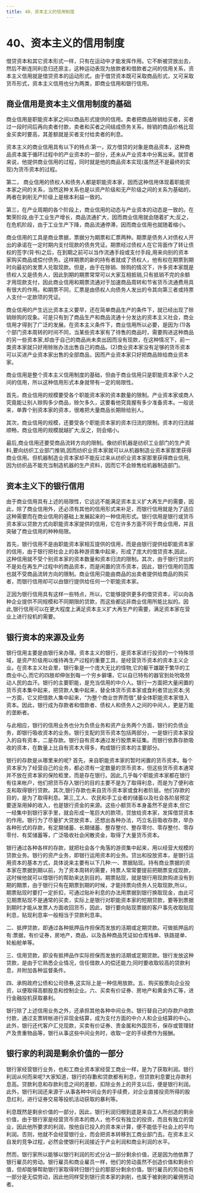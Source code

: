 ```yaml
---
title: 40、资本主义的信用制度
---
```

# 40、资本主义的信用制度

借贷资本和其它资本形式一样，只有在运动中才能发挥作用。它不断被贷放出去，然后不断连同利息归还原主，这种运动表现为放款者和借款者之间的信用关系，资本主义信用就是借贷资本的运动形式。由于借贷资本既可采取商品形式，又可采取货币形式，资本主义信用也分为两类，即商业信用和银行信用。

## 商业信用是资本主义信用制度的基础

商业信用是职能资本家之间以商品形式提供的信用。卖者把商品赊销给买者，买者过一段时间后再向卖者付款，卖者和买者之间结成债务关系，赊销的商品价格比现金买卖时要高，其差额就是买者支付给卖者的利息。

资本主义的商业信用具有以下的特点:第一，双方借贷的对象是商品资本，这种商品资本属于循环过程中的产业资本的一部分，还未从产业资本中分离出来。就贷者来说，他提供商业信用的过程，同时就是他的商品资本实现(虽然还不是最终的实现)为货币资本的过程。

第二， 商业信用的债权人和债务人都是职能资本家，因而这种信用体现着职能资本家之间的关系，当然这种关系也是以资产阶级和无产阶级之间的关系为基础的，两者在剥削无产阶级上是根本利益一致的。

第三，在产业周期的各个阶段上，商业信用的动态与产业资本的动态是一致的。在繁荣阶段,由于工业生产增长，商品流通扩大，因而商业信用就会随着扩大;反之，在危机阶段，由于工业生产下降，商品流通停滞，因而商业信用也就随着缩小。

商业信用的工具是商业票据，票据分为期票和汇票两种。期票是债务人对债权人开出的承诺在一定时期内支付现款的债务凭证。期票经过债权人在它背面作了转让债权的签字(背书)之后，在到期之前可以当作流通手段或支付手段,用来向别的资本家购买商品或偿付债务。这样期票的新的持有者就成了债权人，他有权在期票到期时向最初的发票人兑取现款。但是，由于在赊销、赊购的情况下，许多资本家既是债权人又是债务人，因此到期的期票常常可以大家互相抵销,只有抵销不完的余额才用现款支付，因此商业信用和期票流通对于加速商品周转和节省货币流通费用具有很大的作用。和期票不同，汇票是由债权人向债务人发出的令其向第三者或持票人支付一定款项的凭证。

商业信用的产生远比资本主义要早，还在简单商品生产的条件下，就已经出现了赊销赊购的现象。可是只有到了商品生产和商品流通十分发达的资本主义社会，商业信用才得到了广泛的发展。在资本主义条件下，商业信用所以必要，是因为:(1)各个部门资本周转的时间不同，当某些资本家有了待售的商品时，需要购进这种商品的另一些资本家,却由于自己的商品尚未卖出因而没有现款，在这种情况下，前一类资本家就只好用赊账办法出售自己的商品。(2)商业资本家没有足够的货币资本可以买进产业资本家出售的全部商品，因而产业资本家只好把商品赊给商业资本家。

商业信用是整个资本主义信用制度的基础，但由于商业信用只是职能资本家个人之间的信用，所以这种信用形式本身就带有一定的局限性。

首先，商业信用的规模要受各个职能资本家的资本数量的限制。产业资本家或商人究竟能让别人赊购多少商品，赊欠多久，这要看他究竟握有多少准备资本。一般说来，单靠个别资本家的资本，很难把大量商品长期赊给别人。

其次，商业信用的规模，还要受各个职能资本家的资本归流的限制。资本的归流越顺畅，商业信用的规模就越扩大;反之，则会缩小。

最后,商业信用还要受商品流转方向的限制。像纺织机器是纺织工业部门的生产资料,要向纺织工业部门推销,因而纺织业资本家就可以从机器制造业资本家那里获得商业信用。但机器制造业资本家却不能反过来从纺织业资本家那里获得商业信用,因为纺织品不能充当制造机器的生产资料，因而它不会赊售给机器制造部门。

## 资本主义下的银行信用

由于商业信用具有上述的局限性，它远远不能满足资本主义扩大再生产的需要，因此，除了商业信用外，还必须有其他的信用形式来补足，而银行信用就是为了适应这种需要而在商业信用的基础上发展起来的一种信用形式。银行信用是银行或货币资本家以贷款方式向职能资本家提供的信用，它在许多方面不同于商业信用，并且突破了商业信用的种种局限。

首先，银行信用不是由职能资本家相互提供的信用，而是由银行提供给职能资本家的信用，由于银行把社会上的各种游资集中起来，形成了庞大的借贷资本,因此，这种信用就不受个别资本家的资本数量和资本归流的限制。其次，由于银行贷出的不是处在再生产过程中的商品资本，而是闲置的货币资本，因此，银行信用的范围也就不受商品流转方向的限制。商业信用只能由商品的出卖者提供给商品的购买者，而银行信用却可以由银行提供给任何一个职能资本家。

正因为银行信用具有这样一些特点，所以，它能够提供更多的借贷资本，可以向各种企业提供不同规模和不同期限的贷款，而这些都远非商业信用所能比拟的。因此,银行信用可以在更大程度上满足资本主义扩大再生产的需要，满足资本家在营业上进行投机的需要。

## 银行资本的来源及业务

银行信用主要是由银行来办理。资本主义的银行，是资本家进行投资的一个特殊领域，是资产阶级用以维持再生产过程的重要工具，是经营货币资本的资本主义企业。在资本主义社会里，银行象是一个庞大无比的怪物,它的躯干雄踞于繁华的工商业中心,而它的四肢却伸张到每一个穷乡僻壤，它以自已特有的器官到处吮吸劳动人民的血汗。银行的主要职能，是充当信用的中介人。银行一方面把大量闲置的货币资本集中起来，把贷款人集中起来，替全体货币资本家或食利者贷出资本;另一方面，它又把借款人集中起来，“为整个商业世界而借”,替全体职能资本家借入资本。因此，银行成为存款者和借款者、债权人和债务人之间的中间人，更是万能的垄断者。

与此相应，银行的信用业务也分为负债业务和资产业务两个方面，银行的负债业务，即银行吸收资本的业务。银行支配的货币资本包括两部分，一是银行资本家投入的自有资本，二是存款。银行自有资本通过发行股票来征集。而银行依靠存款吸收的资本，在数量上比自有资本大得多，构成银行资本的主要部分。

银行的存款是从哪里来的呢?
首先，来自职能资本家的暂时闲置的货币资本。每个资本家为了经营自己的业务，都必须有一定数量的货币资本，但这些货币资本通常并不放在资本家的保险柜里，而是存在银行。因此,几乎每个职能资本家都在银行有往来帐户，他们把货币存入银行的目的主要不是为了取得利息，而是为了便利收支和取得银行贷款。其次,银行存款也来自货币资本家或食利者阶层。他们存款的目的，是为了取得利息。第三,工人、农民和手工业者的储蓄以及社会各阶层预定要逐渐用掉的收入，也是银行资金的来源。这些小额货币本身虽然不是资本,但它一经集中到银行家手里，就会形成一笔巨大的款项，贷放给资本家，发挥借贷资本的作用。银行为了尽量扩大贷放资本，还想出各种办法，巧立名目吸收存款，举办各种形式的存款，有定期储蓄、长期储蓄、整存整付、整存零付、零存整付、零存零付、有奖储蓄等，广泛吸收社会闲散资金，取得了大量货币资本。

银行通过各种各样的存款，就把社会各个角落的游资集中起来，用以经营大规模的贷款业务。银行的资产业务，即银行运用资本的业务。贷出和投放资本，是银行运用资本的基本方式，具体说来主要有以下几种:一、票据贴现。持有商业票据的资本家在票据到期以前，为了资本周转的需要，持票人常常要提前把期票变成现款，这时候他就可以借银行的帮助来达到目的。期票贴现，就是银行用现款购进没有到期的期票，由于银行只有在期票到期的时候，才能持票向债务人兑取现款,所以，期票贴现时要打一定折扣，可通过贴补利息的办法用票据到银行换取现金，由此可见期票贴现不是通常的买卖，实际上是银行对职能资本家的短期贷款，要等到票据到期时才能从发票人方面收回货币，因此，银行要向贴现票据的客户事先收取贴现利息，贴现利息率一般相当于贷款利息率。

二、抵押贷款，即通过各种抵押品作担保而发放的活期或定期贷款。可做抵押品的有:票据，有价证券，房地产，商品，以及各种商品凭证如仓库栈单、铁路提单、轮船舱单等。

三、信用贷款，即没有抵押品作实际担保而发放的活期或定期贷款。银行发放这种贷款，是由于它熟悉企业情况，信任借款人的偿还能力;同时要收取较高的贷款利息，并附加各种监督条件。

四、承购政府公债和公司债券,这实际上是一种信用放款。五、购买股票向企业投资，以便取得高额股息和控制企业。六、买卖有价证券、房地产和黄金外汇等，进行金融投机获取暴利。

银行除了上述信用业务之外，还承担其他各种中间业务。银行替自己的存款户收款付款，通过支票转帐进行非现金结算，成为支付方面的中介人和企业结算的中心。此外，银行还代客户汇兑现款，买卖有价证券、贵金属和外国货币，保存或管理财产及贵重物品等，银行从事这些中间业务时，收取一定的手续费作为报酬。

## 银行家的利润是剩余价值的一部分

银行家经营银行业务，也和工商业资本家经营工商业一样，是为了获取利润。银行利润从何而来呢?大家知道，银行的存歉和贷款都有利息，但贷款利息要比存款利息高。贷款利息和存款利息之间的差额，扣除业务上的开支以后，便是银行利润。此外，银行利润还来源于:从事各种中间业务的手续费，对企业直接投资所得的股息红利，进行证券交易等投机活动获取的暴利等。

利息既然是剩余价值的一部分，因此，银行利润归根到底是来自工人所创造的剩余价值，由于银行家是经营货币资本的商人，他不仅有独立的投资，而且有独立的营业，因此他所要求的利润，按他自已投入的资本来计算，便不能低于社会上的平均利润。否则，他就不会经营银行业，而会把资本转移到工商业部门去。在资本主义自发的竞争过程，必然会使银行利润接近于产业利润和商业利润的水平。

然而，银行家所以能够以银行利润的形式分沾一部分剩余价值，还是因为他依靠了银行雇员的劳动。银行雇员和商业雇员一样，他们的劳动虽然不创造价值和剩余价值，但却能够帮助银行家取得转归银行业的那部分剩余价值。银行雇员的劳动也有一部分是无偿劳动，因此他同样受到银行资本家的剥削，也属于被剥削的雇佣劳动者。